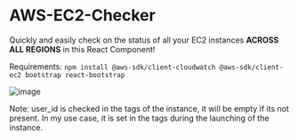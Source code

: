 # AWS-EC2-Checker
Quickly and easily check on the status of all your EC2 instances **ACROSS ALL REGIONS** in this React Component!

Requirements:
`npm install @aws-sdk/client-cloudwatch @aws-sdk/client-ec2 bootstrap react-bootstrap`

![image](https://github.com/user-attachments/assets/c3267628-d135-4bc6-b64f-05174cb5b53c)

Note: user_id is checked in the tags of the instance, it will be empty if its not present.
In my use case, it is set in the tags during the launching of the instance.
